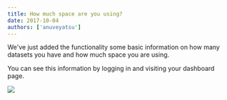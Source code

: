 ```yaml
---
title: How much space are you using?
date: 2017-10-04
authors: ['anuveyatsu']
---
```


We've just added the functionality some basic information on how many datasets you have and how much space you are using.

You can see this information by logging in and visiting your dashboard page.

<img src="/static/img/docs/dashboard.png" class="img-responsive">
